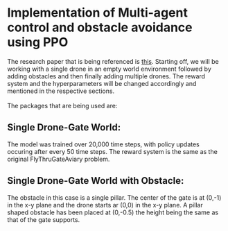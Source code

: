 # Implementation of Multi-agent control and obstacle avoidance using PPO

The research paper that is being referenced is [this](https://ieeexplore.ieee.org/document/9658635). Starting off, we will be working with a single drone in an empty world environment followed by adding obstacles and then finally adding multiple drones. The reward system and the hyperparameters will be changed accordingly and mentioned in the respective sections. 
\
\
The packages that are being used are:

## Single Drone-Gate World:

The model was trained over 20,000 time steps, with policy updates occuring after every 50 time steps. The reward system is the same as the original FlyThruGateAviary problem.  

## Single Drone-Gate World with Obstacle:

The obstacle in this case is a single pillar. The center of the gate is at (0,-1) in the x-y plane and the drone starts ar (0,0) in the x-y plane. A pillar shaped obstacle has been placed at (0,-0.5) the height being the same as that of the gate supports. 


